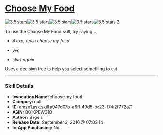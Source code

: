 # [Choose My Food](http://alexa.amazon.com/#skills/amzn1.ask.skill.a947d07b-a6ff-49d5-bc23-f74f2f772a71)
![3.5 stars](../../images/ic_star_black_18dp_1x.png)![3.5 stars](../../images/ic_star_black_18dp_1x.png)![3.5 stars](../../images/ic_star_black_18dp_1x.png)![3.5 stars](../../images/ic_star_half_black_18dp_1x.png)![3.5 stars](../../images/ic_star_border_black_18dp_1x.png) 2

To use the Choose My Food skill, try saying...

* *Alexa, open choose my food*

* *yes*

* *start again*

Uses a decision tree to help you select something to eat

***

### Skill Details

* **Invocation Name:** choose my food
* **Category:** null
* **ID:** amzn1.ask.skill.a947d07b-a6ff-49d5-bc23-f74f2f772a71
* **ASIN:** B01KPEW31O
* **Author:** Bagels
* **Release Date:** September 3, 2016 @ 07:03:14
* **In-App Purchasing:** No
